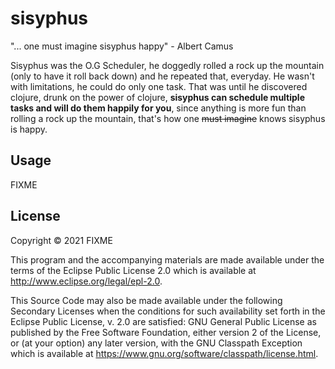 # sisyphus

"... one must imagine sisyphus happy" - Albert Camus

Sisyphus was the O.G Scheduler, he doggedly rolled a rock up the mountain (only to have it roll back down) 
and he repeated that, everyday. 
He wasn't with limitations, he could do only one task.
That was until he discovered clojure, drunk on the power of clojure, **sisyphus can schedule
multiple tasks and will do them happily for you**, since anything is more fun than rolling a rock up the mountain,
that's how one ~~must imagine~~ knows sisyphus is happy.

## Usage

FIXME

## License

Copyright © 2021 FIXME

This program and the accompanying materials are made available under the
terms of the Eclipse Public License 2.0 which is available at
http://www.eclipse.org/legal/epl-2.0.

This Source Code may also be made available under the following Secondary
Licenses when the conditions for such availability set forth in the Eclipse
Public License, v. 2.0 are satisfied: GNU General Public License as published by
the Free Software Foundation, either version 2 of the License, or (at your
option) any later version, with the GNU Classpath Exception which is available
at https://www.gnu.org/software/classpath/license.html.
